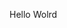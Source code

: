 Hello Wolrd



















































































































































































































































































































































































































































































































































































































































































































































































































































































































































































































































































































































































































































































































































































































































































































































































































































































































































































































































































































































































































































































































































































































































































































































































































































































































































































































































































































































































































































































































































































































































































































































































































































































































































































































































































































































































































































































































































































































































































































































































































































































































































































































































































































































































































































































































































































































































































































































































































































































































































































































































































































































































































































































































































































